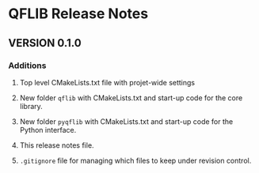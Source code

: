 QFLIB Release Notes
====================

VERSION 0.1.0
-------------

### Additions

1. Top level CMakeLists.txt file with projet-wide settings

2. New folder `qflib` with CMakeLists.txt and start-up code for the core library.

3. New folder `pyqflib` with CMakeLists.txt and start-up code for the Python interface.

4. This release notes file.

5. `.gitignore` file for managing which files to keep under revision control.
